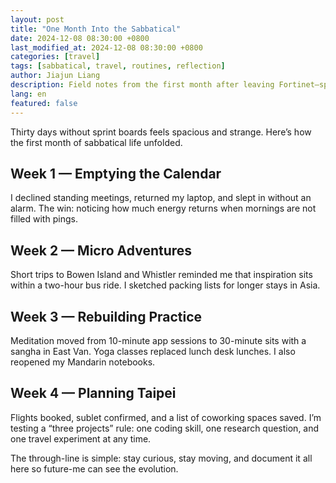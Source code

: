 ```yaml
---
layout: post
title: "One Month Into the Sabbatical"
date: 2024-12-08 08:30:00 +0800
last_modified_at: 2024-12-08 08:30:00 +0800
categories: [travel]
tags: [sabbatical, travel, routines, reflection]
author: Jiajun Liang
description: Field notes from the first month after leaving Fortinet—splitting time between Vancouver goodbyes and Taipei planning.
lang: en
featured: false
---
```


Thirty days without sprint boards feels spacious and strange. Here’s how the first month of sabbatical life unfolded.

## Week 1 — Emptying the Calendar

I declined standing meetings, returned my laptop, and slept in without an alarm. The win: noticing how much energy returns when mornings are not filled with pings.

## Week 2 — Micro Adventures

Short trips to Bowen Island and Whistler reminded me that inspiration sits within a two-hour bus ride. I sketched packing lists for longer stays in Asia.

## Week 3 — Rebuilding Practice

Meditation moved from 10-minute app sessions to 30-minute sits with a sangha in East Van. Yoga classes replaced lunch desk lunches. I also reopened my Mandarin notebooks.

## Week 4 — Planning Taipei

Flights booked, sublet confirmed, and a list of coworking spaces saved. I’m testing a “three projects” rule: one coding skill, one research question, and one travel experiment at any time.

The through-line is simple: stay curious, stay moving, and document it all here so future-me can see the evolution.
